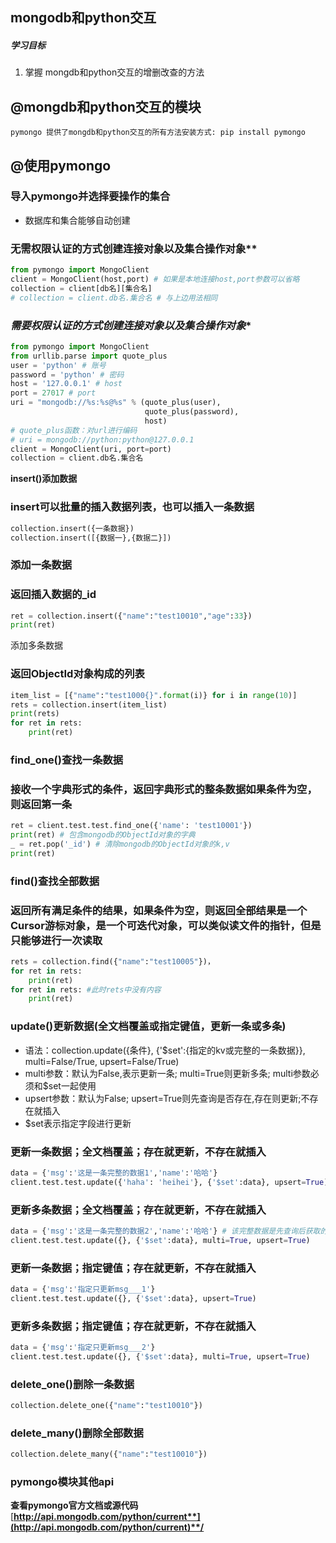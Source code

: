 ## **mongodb和python交互**

##### 学习目标

1. 掌握 mongdb和python交互的增删改查的方法



## @mongdb和python交互的模块

```
pymongo 提供了mongdb和python交互的所有方法安装方式: pip install pymongo
```



## @使用pymongo

### 导入pymongo并选择要操作的集合

+ 数据库和集合能够自动创建

### **无需权限认证**的方式创建连接对象以及集合操作对象**

```python
from pymongo import MongoClient
client = MongoClient(host,port) # 如果是本地连接host,port参数可以省略
collection = client[db名][集合名]
# collection = client.db名.集合名 # 与上边用法相同
```

### *需要权限认证的方式创建连接对象以及集合操作对象**

```python
from pymongo import MongoClient
from urllib.parse import quote_plus
user = 'python' # 账号
password = 'python' # 密码
host = '127.0.0.1' # host
port = 27017 # port
uri = "mongodb://%s:%s@%s" % (quote_plus(user),
                              quote_plus(password),
                              host)
# quote_plus函数：对url进行编码
# uri = mongodb://python:python@127.0.0.1
client = MongoClient(uri, port=port)
collection = client.db名.集合名
```

**insert()添加数据**

### **insert可以批量的插入数据列表，也可以插入一条数据**

```python
collection.insert({一条数据})
collection.insert([{数据一},{数据二}])
```

### 添加一条数据

### 返回插入数据的_id

```python
ret = collection.insert({"name":"test10010","age":33})
print(ret)
```

添加多条数据

### 返回ObjectId对象构成的列表

```python
item_list = [{"name":"test1000{}".format(i)} for i in range(10)]
rets = collection.insert(item_list)
print(rets)
for ret in rets:
    print(ret)
```

### find_one()查找一条数据

### 接收一个字典形式的条件，返回字典形式的整条数据如果条件为空，则返回第一条

```python
ret = client.test.test.find_one({'name': 'test10001'})
print(ret) # 包含mongodb的ObjectId对象的字典
_ = ret.pop('_id') # 清除mongodb的ObjectId对象的k,v
print(ret) 
```

### find()查找全部数据

### 返回所有满足条件的结果，如果条件为空，则返回全部结果是一个Cursor游标对象，是一个可迭代对象，可以类似读文件的指针，但是只能够进行一次读取

```python
rets = collection.find({"name":"test10005"})，
for ret in rets:
    print(ret)
for ret in rets: #此时rets中没有内容
    print(ret)
```

### update()更新数据(全文档覆盖或指定键值，更新一条或多条)

- 语法：collection.update({条件}, {'$set':{指定的kv或完整的一条数据}}, multi=False/True, upsert=False/True)
- multi参数：默认为False,表示更新一条; multi=True则更新多条; multi参数必须和$set一起使用
- upsert参数：默认为False; upsert=True则先查询是否存在,存在则更新;不存在就插入
- $set表示指定字段进行更新



### 更新一条数据；全文档覆盖；存在就更新，不存在就插入

```python
data = {'msg':'这是一条完整的数据1','name':'哈哈'}
client.test.test.update({'haha': 'heihei'}, {'$set':data}, upsert=True)
```

### 更新多条数据；全文档覆盖；存在就更新，不存在就插入

```python
data = {'msg':'这是一条完整的数据2','name':'哈哈'} # 该完整数据是先查询后获取的
client.test.test.update({}, {'$set':data}, multi=True, upsert=True)
```

### 更新一条数据；指定键值；存在就更新，不存在就插入

```python
data = {'msg':'指定只更新msg___1'}
client.test.test.update({}, {'$set':data}, upsert=True)
```

### 更新多条数据；指定键值；存在就更新，不存在就插入

```python
data = {'msg':'指定只更新msg___2'}
client.test.test.update({}, {'$set':data}, multi=True, upsert=True)
```

### delete_one()删除一条数据

```python
collection.delete_one({"name":"test10010"})
```

### delete_many()删除全部数据

```python
collection.delete_many({"name":"test10010"})
```

### pymongo模块其他api

**查看pymongo官方文档或源代码** [**http://api.mongodb.com/python/current**](http://api.mongodb.com/python/current)**/**